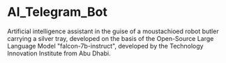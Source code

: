 # AI_Telegram_Bot
Artificial intelligence assistant in the guise of a moustachioed robot butler carrying a silver tray, developed on the basis of the Open-Source Large Language Model "falcon-7b-instruct", developed by the Technology Innovation Institute from Abu Dhabi.
